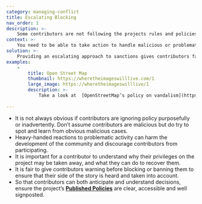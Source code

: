 ```yaml
---
category: managing-conflict
title: Escalating Blocking
nav_order: 1
description: >-
    Some contributors are not following the projects rules and policies and there is a risk they could disrupt elements of the project. You are unsure how to tackle the bad behaviour or how to best implement the relevant Published Policies. 
context: >-
    You need to be able to take action to handle malicious or problematic activity, but without discouraging contributors by being too heavy handed. 
solution: >-
    Providing an escalating approach to sanctions gives contributors fair warning about what is happening. Create a blocking policy that can be implemented step by step, depending on the seriousness of the problem. It can range from warning messages and temporary bans all the way to total and permanent bans.
examples:
    -
        title: Open Street Map
        thumbnail: https://wheretheimageswilllive.com/1
        large_image: https://wheretheimageswilllive/1
        description: >-
            Take a look at  [OpenStreetMap’s policy on vandalism](https://wiki.openstreetmap.org/wiki/Vandalism). 
    
---
```


* It is not always obvious if contributors are ignoring policy purposefully or inadvertently. Don’t assume contributors are malicious but do try to spot and learn from obvious malicious cases.
* Heavy-handed reactions to problematic activity can harm the development of the community and discourage contributors from participating.
* It is important for a contributor to understand why their privileges on the project may be taken away, and what they can do to recover them. 
* It is fair to give contributors warning before blocking or banning them to ensure that their side of the story is heard and taken into account.
* So that contributors can both anticipate and understand decisions, ensure the project’s **[Published Policies](/patterns/project-governance/published-policies)** are clear, accessible and well signposted.

